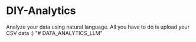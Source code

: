 # DIY-Analytics
Analyze your data using natural language. All you have to do is upload your CSV data :)
"# DATA_ANALYTICS_LLM" 
